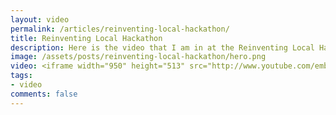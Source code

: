 ```yaml
---
layout: video
permalink: /articles/reinventing-local-hackathon/
title: Reinventing Local Hackathon
description: Here is the video that I am in at the Reinventing Local Hackathon.
image: /assets/posts/reinventing-local-hackathon/hero.png
video: <iframe width="950" height="513" src="http://www.youtube.com/embed/sf3mpcAp_GE?rel=0?wmode=opaque" frameborder="0" allowfullscreen></iframe>
tags:
- video
comments: false
---
```


<!-- <div class="hero">{% image posts/reinventing-local-hackathon/hero.png %}</div> -->

<!-- <a href="/projects/midpoint">Midpoint</a> (Reinventing Local Hackathon at General Assembly 2012) -->
